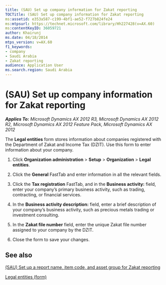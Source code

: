 ```yaml
---
title: (SAU) Set up company information for Zakat reporting
TOCTitle: (SAU) Set up company information for Zakat reporting
ms:assetid: e353a587-c199-4bf1-ae52-f727b824fe24
ms:mtpsurl: https://technet.microsoft.com/library/Hh227428(v=AX.60)
ms:contentKeyID: 36059721
author: Khairunj
ms.date: 04/18/2014
mtps_version: v=AX.60
f1_keywords:
- company
- Saudi Arabia
- Zakat reporting
audience: Application User
ms.search.region: Saudi Arabia
---
```


# (SAU) Set up company information for Zakat reporting 


_**Applies To:** Microsoft Dynamics AX 2012 R3, Microsoft Dynamics AX 2012 R2, Microsoft Dynamics AX 2012 Feature Pack, Microsoft Dynamics AX 2012_

The **Legal entities** form stores information about companies registered with the Department of Zakat and Income Tax (DZIT). Use this form to enter information about your company.

1.  Click **Organization administration** \> **Setup** \> **Organization** \> **Legal entities**.

2.  Click the **General** FastTab and enter information in all the relevant fields.

3.  Click the **Tax registration** FastTab, and in the **Business activity:** field, enter your company’s primary business activity, such as trading, contracting, or financial services.

4.  In the **Business activity description:** field, enter a brief description of your company’s business activity, such as precious metals trading or investment consulting.

5.  In the **Zakat file number** field, enter the unique Zakat file number assigned to your company by the DZIT.

6.  Close the form to save your changes.

## See also

[(SAU) Set up a report name, item code, and asset group for Zakat reporting](sau-set-up-a-report-name-item-code-and-asset-group-for-zakat-reporting.md)

[Legal entities (form)](https://technet.microsoft.com/library/hh242860\(v=ax.60\))

  


